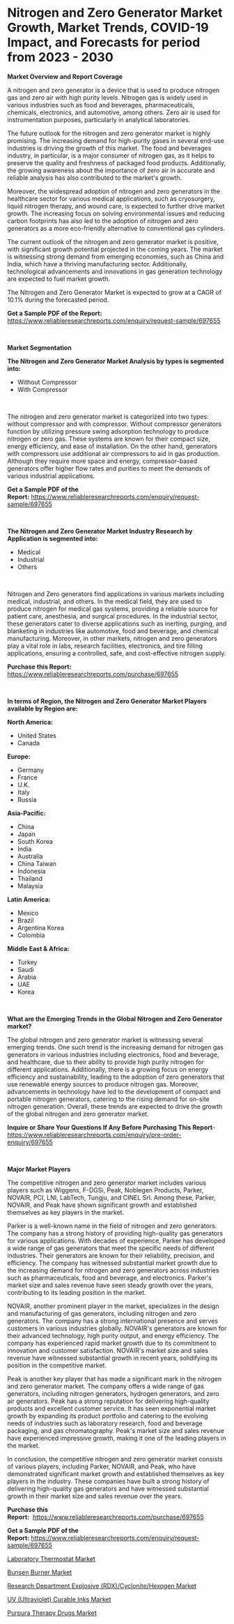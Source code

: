 <p><h1>Nitrogen and Zero Generator Market Growth, Market Trends, COVID-19 Impact, and Forecasts for period from 2023 - 2030</h1></p><p><strong>Market Overview and Report Coverage</strong></p>
<p><p>A nitrogen and zero generator is a device that is used to produce nitrogen gas and zero air with high purity levels. Nitrogen gas is widely used in various industries such as food and beverages, pharmaceuticals, chemicals, electronics, and automotive, among others. Zero air is used for instrumentation purposes, particularly in analytical laboratories.</p><p>The future outlook for the nitrogen and zero generator market is highly promising. The increasing demand for high-purity gases in several end-use industries is driving the growth of this market. The food and beverages industry, in particular, is a major consumer of nitrogen gas, as it helps to preserve the quality and freshness of packaged food products. Additionally, the growing awareness about the importance of zero air in accurate and reliable analysis has also contributed to the market's growth.</p><p>Moreover, the widespread adoption of nitrogen and zero generators in the healthcare sector for various medical applications, such as cryosurgery, liquid nitrogen therapy, and wound care, is expected to further drive market growth. The increasing focus on solving environmental issues and reducing carbon footprints has also led to the adoption of nitrogen and zero generators as a more eco-friendly alternative to conventional gas cylinders.</p><p>The current outlook of the nitrogen and zero generator market is positive, with significant growth potential projected in the coming years. The market is witnessing strong demand from emerging economies, such as China and India, which have a thriving manufacturing sector. Additionally, technological advancements and innovations in gas generation technology are expected to fuel market growth.</p><p>The Nitrogen and Zero Generator Market is expected to grow at a CAGR of 10.1% during the forecasted period.</p></p>
<p><strong>Get a Sample PDF of the Report:</strong> <a href="https://www.reliableresearchreports.com/enquiry/request-sample/697655">https://www.reliableresearchreports.com/enquiry/request-sample/697655</a></p>
<p>&nbsp;</p>
<p><strong>Market Segmentation</strong></p>
<p><strong>The Nitrogen and Zero Generator Market Analysis by types is segmented into:</strong></p>
<p><ul><li>Without Compressor</li><li>With Compressor</li></ul></p>
<p>&nbsp;</p>
<p><p>The nitrogen and zero generator market is categorized into two types: without compressor and with compressor. Without compressor generators function by utilizing pressure swing adsorption technology to produce nitrogen or zero gas. These systems are known for their compact size, energy efficiency, and ease of installation. On the other hand, generators with compressors use additional air compressors to aid in gas production. Although they require more space and energy, compressor-based generators offer higher flow rates and purities to meet the demands of various industrial applications.</p></p>
<p><strong>Get a Sample PDF of the Report:</strong>&nbsp;<a href="https://www.reliableresearchreports.com/enquiry/request-sample/697655">https://www.reliableresearchreports.com/enquiry/request-sample/697655</a></p>
<p>&nbsp;</p>
<p><strong>The Nitrogen and Zero Generator Market Industry Research by Application is segmented into:</strong></p>
<p><ul><li>Medical</li><li>Industrial</li><li>Others</li></ul></p>
<p>&nbsp;</p>
<p><p>Nitrogen and Zero generators find applications in various markets including medical, industrial, and others. In the medical field, they are used to produce nitrogen for medical gas systems, providing a reliable source for patient care, anesthesia, and surgical procedures. In the industrial sector, these generators cater to diverse applications such as inerting, purging, and blanketing in industries like automotive, food and beverage, and chemical manufacturing. Moreover, in other markets, nitrogen and zero generators play a vital role in labs, research facilities, electronics, and tire filling applications, ensuring a controlled, safe, and cost-effective nitrogen supply.</p></p>
<p><strong>Purchase this Report:</strong>&nbsp; <a href="https://www.reliableresearchreports.com/purchase/697655">https://www.reliableresearchreports.com/purchase/697655</a></p>
<p>&nbsp;</p>
<p><strong>In terms of Region, the Nitrogen and Zero Generator Market Players available by Region are:</strong></p>
<p>
    <p> <strong> North America: </strong>
        <ul>
            <li>United States</li>
            <li>Canada</li>
        </ul>
        </p> 
    <p> <strong> Europe: </strong>
        <ul>
            <li>Germany</li>
            <li>France</li>
            <li>U.K.</li>
            <li>Italy</li>
            <li>Russia</li>
        </ul>
        </p> 
    <p> <strong> Asia-Pacific: </strong>
        <ul>
            <li>China</li>
            <li>Japan</li>
            <li>South Korea</li>
            <li>India</li>
            <li>Australia</li>
            <li>China Taiwan</li>
            <li>Indonesia</li>
            <li>Thailand</li>
            <li>Malaysia</li>
        </ul>
        </p> 
    <p> <strong> Latin America: </strong>
        <ul>
            <li>Mexico</li>
            <li>Brazil</li>
            <li>Argentina Korea</li>
            <li>Colombia</li>
        </ul>
        </p> 
    <p> <strong> Middle East & Africa: </strong>
        <ul>
            <li>Turkey</li>
            <li>Saudi</li>
            <li>Arabia</li>
            <li>UAE</li>
            <li>Korea</li>
        </ul>
    </p>
    </p>
<p>&nbsp;</p>
<p><strong>What are the Emerging Trends in the Global Nitrogen and Zero Generator market?</strong></p>
<p><p>The global nitrogen and zero generator market is witnessing several emerging trends. One such trend is the increasing demand for nitrogen gas generators in various industries including electronics, food and beverage, and healthcare, due to their ability to provide high purity nitrogen for different applications. Additionally, there is a growing focus on energy efficiency and sustainability, leading to the adoption of zero generators that use renewable energy sources to produce nitrogen gas. Moreover, advancements in technology have led to the development of compact and portable nitrogen generators, catering to the rising demand for on-site nitrogen generation. Overall, these trends are expected to drive the growth of the global nitrogen and zero generator market.</p></p>
<p><strong>Inquire or Share Your Questions If Any Before Purchasing This Report</strong>- <a href="https://www.reliableresearchreports.com/enquiry/pre-order-enquiry/697655">https://www.reliableresearchreports.com/enquiry/pre-order-enquiry/697655</a></p>
<p>&nbsp;</p>
<p><strong>Major Market Players</strong></p>
<p><p>The competitive nitrogen and zero generator market includes various players such as Wiggens, F-DGSi, Peak, Noblegen Products, Parker, NOVAIR, PCI, LNI, LabTech, Tungju, and CINEL Srl. Among these, Parker, NOVAIR, and Peak have shown significant growth and established themselves as key players in the market.</p><p>Parker is a well-known name in the field of nitrogen and zero generators. The company has a strong history of providing high-quality gas generators for various applications. With decades of experience, Parker has developed a wide range of gas generators that meet the specific needs of different industries. Their generators are known for their reliability, precision, and efficiency. The company has witnessed substantial market growth due to the increasing demand for nitrogen and zero generators across industries such as pharmaceuticals, food and beverage, and electronics. Parker's market size and sales revenue have seen steady growth over the years, contributing to its leading position in the market.</p><p>NOVAIR, another prominent player in the market, specializes in the design and manufacturing of gas generators, including nitrogen and zero generators. The company has a strong international presence and serves customers in various industries globally. NOVAIR's generators are known for their advanced technology, high purity output, and energy efficiency. The company has experienced rapid market growth due to its commitment to innovation and customer satisfaction. NOVAIR's market size and sales revenue have witnessed substantial growth in recent years, solidifying its position in the competitive market.</p><p>Peak is another key player that has made a significant mark in the nitrogen and zero generator market. The company offers a wide range of gas generators, including nitrogen generators, hydrogen generators, and zero air generators. Peak has a strong reputation for delivering high-quality products and excellent customer service. It has seen exponential market growth by expanding its product portfolio and catering to the evolving needs of industries such as laboratory research, food and beverage packaging, and gas chromatography. Peak's market size and sales revenue have experienced impressive growth, making it one of the leading players in the market.</p><p>In conclusion, the competitive nitrogen and zero generator market consists of various players, including Parker, NOVAIR, and Peak, who have demonstrated significant market growth and established themselves as key players in the industry. These companies have built a strong history of delivering high-quality gas generators and have witnessed substantial growth in their market size and sales revenue over the years.</p></p>
<p><strong>Purchase this Report:</strong>&nbsp;&nbsp;<a href="https://www.reliableresearchreports.com/purchase/697655">https://www.reliableresearchreports.com/purchase/697655</a></p>
<p></p>
<p><strong>Get a Sample PDF of the Report:</strong>&nbsp;<a href="https://www.reliableresearchreports.com/enquiry/request-sample/697655">https://www.reliableresearchreports.com/enquiry/request-sample/697655</a></p>
<p><p><a href="https://medium.com/@nicholasstewart02/laboratory-thermostat-market-size-cagr-trends-2024-2030-dd12354b7931">Laboratory Thermostat Market</a></p><p><a href="https://medium.com/@jeremybates83/bunsen-burner-market-size-cagr-trends-2024-2030-78f48238fb90">Bunsen Burner Market</a></p><p><a href="https://www.linkedin.com/pulse/research-department-explosive-rdxcyclonitehexogen-market-size/">Research Department Explosive (RDX)/Cyclonite/Hexogen Market</a></p><p><a href="https://www.linkedin.com/pulse/uv-ultraviolet-curable-inks-market-size-2023-2030-global/">UV (Ultraviolet) Curable Inks Market</a></p><p><a href="https://www.linkedin.com/pulse/decoding-purpura-therapy-drugs-market-deep-dive-latest/">Purpura Therapy Drugs Market</a></p></p>